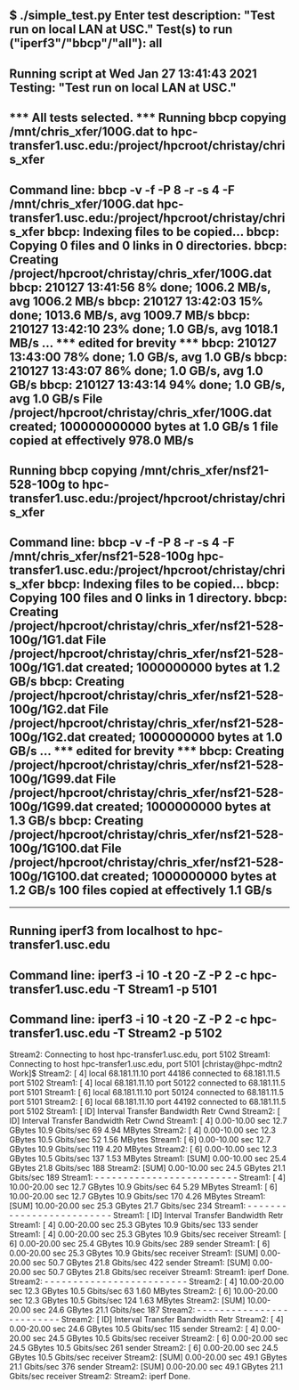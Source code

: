 $ ./simple_test.py
Enter test description: "Test run on local LAN at USC."
Test(s) to run ("iperf3"/"bbcp"/"all"): all
----------------------------------------
Running script at Wed Jan 27 13:41:43 2021
Testing: "Test run on local LAN at USC."
----------------------------------------
*** All tests selected. ***
Running bbcp copying /mnt/chris_xfer/100G.dat to hpc-transfer1.usc.edu:/project/hpcroot/christay/chris_xfer
----------------------------------------
Command line: bbcp -v -f -P 8 -r -s 4 -F /mnt/chris_xfer/100G.dat hpc-transfer1.usc.edu:/project/hpcroot/christay/chris_xfer
bbcp: Indexing files to be copied...
bbcp: Copying 0 files and 0 links in 0 directories.
bbcp: Creating /project/hpcroot/christay/chris_xfer/100G.dat
bbcp: 210127 13:41:56  8% done; 1006.2 MB/s, avg 1006.2 MB/s
bbcp: 210127 13:42:03  15% done; 1013.6 MB/s, avg 1009.7 MB/s
bbcp: 210127 13:42:10  23% done; 1.0 GB/s, avg 1018.1 MB/s
  ... *** edited for brevity ***
bbcp: 210127 13:43:00  78% done; 1.0 GB/s, avg 1.0 GB/s
bbcp: 210127 13:43:07  86% done; 1.0 GB/s, avg 1.0 GB/s
bbcp: 210127 13:43:14  94% done; 1.0 GB/s, avg 1.0 GB/s
File /project/hpcroot/christay/chris_xfer/100G.dat created; 100000000000 bytes at 1.0 GB/s
1 file copied at effectively 978.0 MB/s
----------------------------------------
Running bbcp copying /mnt/chris_xfer/nsf21-528-100g to hpc-transfer1.usc.edu:/project/hpcroot/christay/chris_xfer
----------------------------------------
Command line: bbcp -v -f -P 8 -r -s 4 -F /mnt/chris_xfer/nsf21-528-100g hpc-transfer1.usc.edu:/project/hpcroot/christay/chris_xfer
bbcp: Indexing files to be copied...
bbcp: Copying 100 files and 0 links in 1 directory.
bbcp: Creating /project/hpcroot/christay/chris_xfer/nsf21-528-100g/1G1.dat
File /project/hpcroot/christay/chris_xfer/nsf21-528-100g/1G1.dat created; 1000000000 bytes at 1.2 GB/s
bbcp: Creating /project/hpcroot/christay/chris_xfer/nsf21-528-100g/1G2.dat
File /project/hpcroot/christay/chris_xfer/nsf21-528-100g/1G2.dat created; 1000000000 bytes at 1.0 GB/s
  ... *** edited for brevity ***
bbcp: Creating /project/hpcroot/christay/chris_xfer/nsf21-528-100g/1G99.dat
File /project/hpcroot/christay/chris_xfer/nsf21-528-100g/1G99.dat created; 1000000000 bytes at 1.3 GB/s
bbcp: Creating /project/hpcroot/christay/chris_xfer/nsf21-528-100g/1G100.dat
File /project/hpcroot/christay/chris_xfer/nsf21-528-100g/1G100.dat created; 1000000000 bytes at 1.2 GB/s
100 files copied at effectively 1.1 GB/s
----------------------------------------
----------------------------------------
Running iperf3 from localhost to hpc-transfer1.usc.edu
----------------------------------------
Command line: iperf3 -i 10 -t 20 -Z -P 2 -c hpc-transfer1.usc.edu -T Stream1 -p 5101
----------------------------------------
Command line: iperf3 -i 10 -t 20 -Z -P 2 -c hpc-transfer1.usc.edu -T Stream2 -p 5102
----------------------------------------

Stream2:  Connecting to host hpc-transfer1.usc.edu, port 5102
Stream1:  Connecting to host hpc-transfer1.usc.edu, port 5101
[christay@hpc-mdtn2 Work]$ Stream2:  [  4] local 68.181.11.10 port 44186 connected to 68.181.11.5 port 5102
Stream1:  [  4] local 68.181.11.10 port 50122 connected to 68.181.11.5 port 5101
Stream1:  [  6] local 68.181.11.10 port 50124 connected to 68.181.11.5 port 5101
Stream2:  [  6] local 68.181.11.10 port 44192 connected to 68.181.11.5 port 5102
Stream1:  [ ID] Interval           Transfer     Bandwidth       Retr  Cwnd
Stream2:  [ ID] Interval           Transfer     Bandwidth       Retr  Cwnd
Stream1:  [  4]   0.00-10.00  sec  12.7 GBytes  10.9 Gbits/sec   69   4.94 MBytes
Stream2:  [  4]   0.00-10.00  sec  12.3 GBytes  10.5 Gbits/sec   52   1.56 MBytes
Stream1:  [  6]   0.00-10.00  sec  12.7 GBytes  10.9 Gbits/sec  119   4.20 MBytes
Stream2:  [  6]   0.00-10.00  sec  12.3 GBytes  10.5 Gbits/sec  137   1.53 MBytes
Stream1:  [SUM]   0.00-10.00  sec  25.4 GBytes  21.8 Gbits/sec  188
Stream2:  [SUM]   0.00-10.00  sec  24.5 GBytes  21.1 Gbits/sec  189
Stream1:  - - - - - - - - - - - - - - - - - - - - - - - - -
Stream1:  [  4]  10.00-20.00  sec  12.7 GBytes  10.9 Gbits/sec   64   5.29 MBytes
Stream1:  [  6]  10.00-20.00  sec  12.7 GBytes  10.9 Gbits/sec  170   4.26 MBytes
Stream1:  [SUM]  10.00-20.00  sec  25.3 GBytes  21.7 Gbits/sec  234
Stream1:  - - - - - - - - - - - - - - - - - - - - - - - - -
Stream1:  [ ID] Interval           Transfer     Bandwidth       Retr
Stream1:  [  4]   0.00-20.00  sec  25.3 GBytes  10.9 Gbits/sec  133             sender
Stream1:  [  4]   0.00-20.00  sec  25.3 GBytes  10.9 Gbits/sec                  receiver
Stream1:  [  6]   0.00-20.00  sec  25.4 GBytes  10.9 Gbits/sec  289             sender
Stream1:  [  6]   0.00-20.00  sec  25.3 GBytes  10.9 Gbits/sec                  receiver
Stream1:  [SUM]   0.00-20.00  sec  50.7 GBytes  21.8 Gbits/sec  422             sender
Stream1:  [SUM]   0.00-20.00  sec  50.7 GBytes  21.8 Gbits/sec                  receiver
Stream1:
Stream1:  iperf Done.
Stream2:  - - - - - - - - - - - - - - - - - - - - - - - - -
Stream2:  [  4]  10.00-20.00  sec  12.3 GBytes  10.5 Gbits/sec   63   1.60 MBytes
Stream2:  [  6]  10.00-20.00  sec  12.3 GBytes  10.5 Gbits/sec  124   1.63 MBytes
Stream2:  [SUM]  10.00-20.00  sec  24.6 GBytes  21.1 Gbits/sec  187
Stream2:  - - - - - - - - - - - - - - - - - - - - - - - - -
Stream2:  [ ID] Interval           Transfer     Bandwidth       Retr
Stream2:  [  4]   0.00-20.00  sec  24.6 GBytes  10.5 Gbits/sec  115             sender
Stream2:  [  4]   0.00-20.00  sec  24.5 GBytes  10.5 Gbits/sec                  receiver
Stream2:  [  6]   0.00-20.00  sec  24.5 GBytes  10.5 Gbits/sec  261             sender
Stream2:  [  6]   0.00-20.00  sec  24.5 GBytes  10.5 Gbits/sec                  receiver
Stream2:  [SUM]   0.00-20.00  sec  49.1 GBytes  21.1 Gbits/sec  376             sender
Stream2:  [SUM]   0.00-20.00  sec  49.1 GBytes  21.1 Gbits/sec                  receiver
Stream2:
Stream2:  iperf Done.
